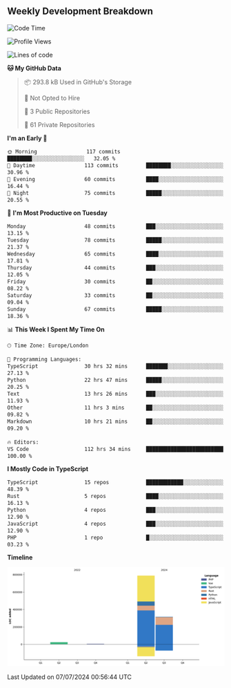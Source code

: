 


## Weekly Development Breakdown
<!--START_SECTION:waka-->
![Code Time](http://img.shields.io/badge/Code%20Time-686%20hrs%2011%20mins-blue)

![Profile Views](http://img.shields.io/badge/Profile%20Views-127-blue)

![Lines of code](https://img.shields.io/badge/From%20Hello%20World%20I%27ve%20Written-1.1%20million%20lines%20of%20code-blue)

**🐱 My GitHub Data** 

> 📦 293.8 kB Used in GitHub's Storage 
 > 
> 🚫 Not Opted to Hire
 > 
> 📜 3 Public Repositories 
 > 
> 🔑 61 Private Repositories 
 > 
**I'm an Early 🐤** 

```text
🌞 Morning                117 commits         ████████░░░░░░░░░░░░░░░░░   32.05 % 
🌆 Daytime                113 commits         ████████░░░░░░░░░░░░░░░░░   30.96 % 
🌃 Evening                60 commits          ████░░░░░░░░░░░░░░░░░░░░░   16.44 % 
🌙 Night                  75 commits          █████░░░░░░░░░░░░░░░░░░░░   20.55 % 
```
📅 **I'm Most Productive on Tuesday** 

```text
Monday                   48 commits          ███░░░░░░░░░░░░░░░░░░░░░░   13.15 % 
Tuesday                  78 commits          █████░░░░░░░░░░░░░░░░░░░░   21.37 % 
Wednesday                65 commits          ████░░░░░░░░░░░░░░░░░░░░░   17.81 % 
Thursday                 44 commits          ███░░░░░░░░░░░░░░░░░░░░░░   12.05 % 
Friday                   30 commits          ██░░░░░░░░░░░░░░░░░░░░░░░   08.22 % 
Saturday                 33 commits          ██░░░░░░░░░░░░░░░░░░░░░░░   09.04 % 
Sunday                   67 commits          █████░░░░░░░░░░░░░░░░░░░░   18.36 % 
```


📊 **This Week I Spent My Time On** 

```text
🕑︎ Time Zone: Europe/London

💬 Programming Languages: 
TypeScript               30 hrs 32 mins      ███████░░░░░░░░░░░░░░░░░░   27.13 % 
Python                   22 hrs 47 mins      █████░░░░░░░░░░░░░░░░░░░░   20.25 % 
Text                     13 hrs 26 mins      ███░░░░░░░░░░░░░░░░░░░░░░   11.93 % 
Other                    11 hrs 3 mins       ██░░░░░░░░░░░░░░░░░░░░░░░   09.82 % 
Markdown                 10 hrs 21 mins      ██░░░░░░░░░░░░░░░░░░░░░░░   09.20 % 

🔥 Editors: 
VS Code                  112 hrs 34 mins     █████████████████████████   100.00 % 
```

**I Mostly Code in TypeScript** 

```text
TypeScript               15 repos            ████████████░░░░░░░░░░░░░   48.39 % 
Rust                     5 repos             ████░░░░░░░░░░░░░░░░░░░░░   16.13 % 
Python                   4 repos             ███░░░░░░░░░░░░░░░░░░░░░░   12.90 % 
JavaScript               4 repos             ███░░░░░░░░░░░░░░░░░░░░░░   12.90 % 
PHP                      1 repo              █░░░░░░░░░░░░░░░░░░░░░░░░   03.23 % 
```



**Timeline**

![Lines of Code chart](https://raw.githubusercontent.com/mars-arch/mars-arch/main/assets/bar_graph.png)


 Last Updated on 07/07/2024 00:56:44 UTC
<!--END_SECTION:waka-->
